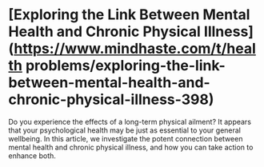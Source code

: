 
# [Exploring the Link Between Mental Health and Chronic Physical Illness](https://www.mindhaste.com/t/health problems/exploring-the-link-between-mental-health-and-chronic-physical-illness-398)

Do you experience the effects of a long-term physical ailment? It appears that your psychological health may be just as essential to your general wellbeing. In this article, we investigate the potent connection between mental health and chronic physical illness, and how you can take action to enhance both.
    